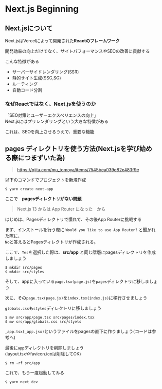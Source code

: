 # Next.js Beginning
## Next.jsについて
Next.jsはVercelによって開発された**Reactのフレームワーク**

開発効率の向上だけでなく、サイトパフォーマンスやSEOの改善に貢献する  

こんな特徴がある  
- サーバーサイドレンダリング(SSR)
- 静的サイト生成(SSG,SG)
- ルーティング
- 自動コード分割

### なぜReactではなく、Next.jsを使うのか
「SEO対策とユーザーエクスペリエンスの向上」  
Next.jsにはプリレンダリングという大きな特徴がある  

これは、SEOを向上させるうえで、重要な機能


## pages ディレクトリを使う方法(Next.jsを学び始める際につまずいた為)
> https://qiita.com/mu_tomoya/items/7545bea039e82e483f9e  

以下のコマンドでプロジェクトを新規作成  
```
$ yarn create next-app  
```
ここで　**pagesディレクトリがない問題**  
> Next.js 13 からは App Router になった　から

はじめは、Pagesディレクトリで慣れて、その後App Routerに挑戦する  


まず、インストールを行う際に `Would you like to use App Router?`  と聞かれた際に、  
`No`と答えるとPagesディレクトリが作成される。

ここで、`Yes`を選択した際は、**src/app** と同じ階層にpagesディレクトリを作成しましょう  
```
$ mkdir src/pages
$ mkdir src/styles 
```
そして、appに入っている`page.tsx(page.js)`を`pages`ディレクトリに移しましょう  

次に、その`page.tsx(page.js)`を`index.tsx(index.js)`に移行させましょう  

`globals.css`も`styles`ディレクトリに移しましょう
```
$ mv src/app/page.tsx src/pages/index.tsx
$ mv src/app/globals.css src/styels
```

`_app.tsx(_app.jsx)`というファイルをpagesの直下に作りましょう(コードは参考へ)  

最後に`app`ディレクトリを削除しましょう    
(layout.tsxやfavicon.icoは削除してOK)
``` 
$ rm -rf src/app
```

これで、もう一度起動してみる  
```
$ yarn next dev
```
